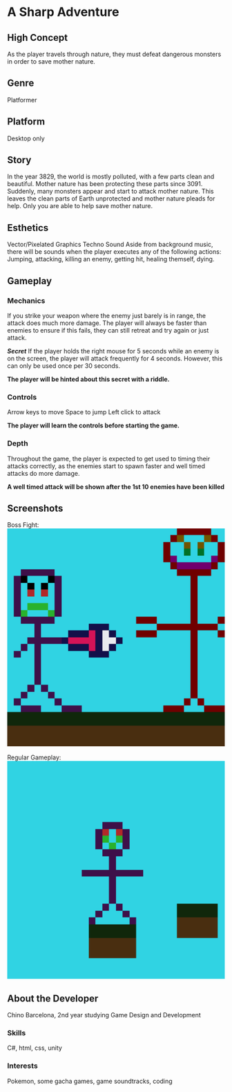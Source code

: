 A Sharp Adventure
======

## High Concept
As the player travels through nature, they must defeat dangerous monsters in order to save mother nature.

## Genre
Platformer

## Platform
Desktop only

## Story
In the year 3829, the world is mostly polluted, with a few parts clean and beautiful. 
Mother nature has been protecting these parts since 3091. Suddenly, many monsters appear and start to attack mother nature.
This leaves the clean parts of Earth unprotected and mother nature pleads for help. Only you are able to help save mother nature.

## Esthetics
Vector/Pixelated Graphics
Techno Sound
Aside from background music, there will be sounds when the player executes any of the following actions:
Jumping, attacking, killing an enemy, getting hit, healing themself, dying.

## Gameplay
### Mechanics
If you strike your weapon where the enemy just barely is in range, the attack does much more damage.
The player will always be faster than enemies to ensure if this fails, they can still retreat and try again or just attack.

***Secret***
If the player holds the right mouse for 5 seconds while an enemy is on the screen, the player will attack frequently for 4 seconds.
However, this can only be used once per 30 seconds.

**The player will be hinted about this secret with a riddle.**

### Controls
Arrow keys to move
Space to jump
Left click to attack

**The player will learn the controls before starting the game.**

### Depth
Throughout the game, the player is expected to get used to timing their attacks correctly, 
as the enemies start to spawn faster and well timed attacks do more damage.

**A well timed attack will be shown after the 1st 10 enemies have been killed**

## Screenshots
Boss Fight:
![alt text](https://github.com/ChinoB/IGME-230/blob/master/vs%20boss.png "Boss Fight")

Regular Gameplay:
![alt text](https://github.com/ChinoB/IGME-230/blob/master/gameplay%20screenshot.png "Regular Gameplay")

## About the Developer
Chino Barcelona, 2nd year studying Game Design and Development

### Skills
C#, html, css, unity

### Interests
Pokemon, some gacha games, game soundtracks, coding
